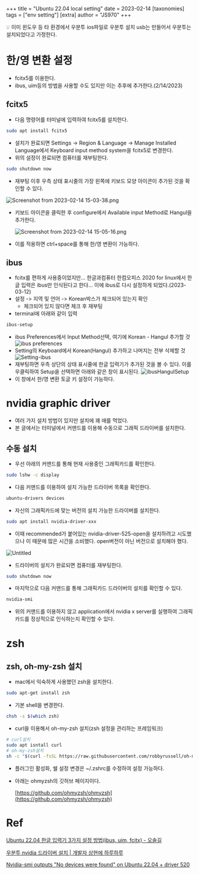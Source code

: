+++
title = "Ubuntu 22.04 local setting"
date = 2023-02-14
[taxonomies]
tags = ["env setting"]
[extra]
author = "JS970"
+++
<aside>
💡 이미 윈도우 등 타 환경에서 우분투 ios파일로 우분투 설치 usb는 만들어서 우분투는 설치되었다고 가정한다.

</aside>

# 한/영 변환 설정

- fcitx5를 이용한다.
- ibus, uim등의 방법을 사용할 수도 있지만 이는 추후에 추가한다.(2/14/2023)

## fcitx5

- 다음 명령어를 터미널에 입력하여 fcitx5를 설치한다.

```bash
sudo apt install fcitx5
```

- 설치가 완료되면 Settings → Region & Language → Manage Installed Language에서 Keyboard input method system을 fcitx5로 변경한다.
- 위의 설정이 완료되면 컴퓨터를 재부팅한다.

```bash
sudo shutdown now
```

- 재부팅 이후 우측 상태 표시줄의 가장 왼쪽에 키보드 모양 아이콘이 추가된 것을 확인할 수 있다.

![Screenshot from 2023-02-14 15-03-38.png](/image/Ubuntu_22_04_Local_Setting/Screenshot_from_2023-02-14_15-03-38.png)
- 키보드 아이콘을 클릭한 후 configure에서 Available input Method로 Hangul을 추가한다.
    
    ![Screenshot from 2023-02-14 15-05-16.png](/image/Ubuntu_22_04_Local_Setting/Screenshot_from_2023-02-14_15-05-16.png)
    
- 이를 적용하면 ctrl+space를 통해 한/영 변환이 가능하다.

## ibus
- fcitx를 편하게 사용중이었지만... 한글과컴퓨터 한컴오피스 2020 for linux에서 한글 입력은 ibus만 인식된다고 한다... 이에 ibus로 다시 설정하게 되었다.(2023-03-12)
- 설정 -> 지역 및 언어 -> Korean박스가 체크되어 있는지 확인
	- 체크되어 있지 않다면 체크 후 재부팅
- terminal에 아래와 같이 입력
```bash
ibus-setup
```
- ibus Preferences에서 Input Method선택, 여기에 Korean - Hangul 추가할 것
![ibus preferences](/image/Enviromnent_Settings/Ubuntu_22_04_Local_Setting/ibus_setting.png)
- Setting의 Keyboard에서 Korean(Hangul) 추가하고 나머지는 전부 삭제할 것
![Setting-ibus](/image/Enviromnent_Settings/Ubuntu_22_04_Local_Setting/ibus-settings.png)
- 재부팅하면 우측 상단의 상태 표시줄에 한글 입력기가 추가된 것을 볼 수 있다. 이를 우클릭하여 Setup을 선택하면 아래와 같은 창이 표시된다.
![ibusHangulSetup](/image/Enviromnent_Settings/Ubuntu_22_04_Local_Setting/ibus-pref.png)
- 이 창에서 한/영 변환 토글 키 설정이 가능하다.

# nvidia graphic driver

- 여러 가지 설치 방법이 있지만 설치에 꽤 애를 먹었다.
- 본 글에서는 터미널에서 커맨드를 이용해 수동으로 그래픽 드라이버를 설치한다.

## 수동 설치

- 우선 아래의 커맨드를 통해 현재 사용중인 그래픽카드를 확인한다.

```bash
sudo lshw -c display
```

- 다음 커맨드를 이용하여 설치 가능한 드라이버 목록을 확인한다.

```bash
ubuntu-drivers devices
```

- 자신의 그래픽카드에 맞는 버전의 설치 가능한 드라이버를 설치한다.

```bash
sudo apt install nvidia-driver-xxx
```

- 이때 recommended가 붙어있는 nvidia-driver-525-open을 설치하려고 시도했으나 이 때문에 많은 시간을 소비했다. open버전이 아닌 버전으로 설치해야 했다.

![Untitled](/image/Ubuntu_22_04_Local_Setting/Untitled.png)

- 드라이버의 설치가 완료되면 컴퓨터를 재부팅한다.

```bash
sudo shutdown now
```

- 마지막으로 다음 커맨드를 통해 그래픽카드 드라이버의 설치를 확인할 수 있다.

```bash
nvidia-smi
```

- 위의 커맨드를 이용하지 않고 application에서 nvidia x server를 실행하여 그래픽카드를 정상적으로 인식하는지 확인할 수 있다.

# zsh

## zsh, oh-my-zsh 설치

- mac에서 익숙하게 사용했던 zsh을 설치한다.

```bash
sudo apt-get install zsh
```

- 기본 shell을 변경한다.

```bash
chsh -s $(which zsh)
```

- curl을 이용해서 oh-my-zsh 설치(zsh 설정을 관리하는 프레임워크)

```bash
# curl설치
sudo apt isntall curl
# oh-my-zsh설치
sh -c "$(curl -fsSL https://raw.githubusercontent.com/robbyrussell/oh-my-zsh/master/tools/install.sh)"
```

- 플러그인 활성화, 쉘 설정 변경은 ~/.zshrc를 수정하여 설정 가능하다.
- 아래는 ohmyzsh의 깃허브 페이지이다.
    
    [https://github.com/ohmyzsh/ohmyzsh](https://github.com/ohmyzsh/ohmyzsh)
    

# Ref

[Ubuntu 22.04 한글 입력기 3가지 설정 방법(ibus, uim, fcitx) - 오솔길](https://osg.kr/archives/913#%ED%95%9C%EA%B8%80-%EC%9E%85%EB%A0%A5%EA%B8%B0-fcitx-%EC%84%A4%EC%B9%98-%EB%B0%8F-%EC%84%A4%EC%A0%95)

[우분투 nvidia 드라이버 설치 | 개발자 상현에 하루하루](https://hyeon.pro/dev/nvidia-drive-install-in-ubuntu/)

[Nvidia-smi outputs "No devices were found" on Ubuntu 22.04 + driver 520](https://forums.developer.nvidia.com/t/nvidia-smi-outputs-no-devices-were-found-on-ubuntu-22-04-driver-520/234829)